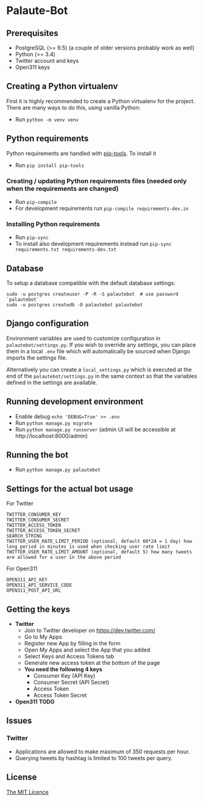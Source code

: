 # Palaute-Bot

## Prerequisites

* PostgreSQL (>= 9.5) (a couple of older versions probably work as well)
* Python (>= 3.4)
* Twitter account and keys
* Open311 keys

## Creating a Python virtualenv

First it is highly recommended to create a Python virtualenv for the project. There are many ways to do this, using vanilla Python:

* Run `python -m venv venv`

## Python requirements

Python requirements are handled with [pip-tools](https://github.com/jazzband/pip-tools). To install it

* Run `pip install pip-tools`

### Creating / updating Python requirements files (needed only when the requirements are changed)

* Run `pip-compile`
* For development requirements run `pip-compile requirements-dev.in`

### Installing Python requirements

* Run `pip-sync`
* To install also development requirements instead run `pip-sync requirements.txt requirements-dev.txt`

## Database

To setup a database compatible with the default database settings:

    sudo -u postgres createuser -P -R -S palautebot  # use password `palautebot`
    sudo -u postgres createdb -O palautebot palautebot

## Django configuration

Environment variables are used to customize configuration in `palautebot/settings.py`. If you wish to override any
settings, you can place them in a local `.env` file which will automatically be sourced when Django imports
the settings file.

Alternatively you can create a `local_settings.py` which is executed at the end of the `palautebot/settings.py` in the
same context so that the variables defined in the settings are available.

## Running development environment

* Enable debug `echo 'DEBUG=True' >> .env`
* Run `python manage.py migrate`
* Run `python manage.py runserver` (admin UI will be accessible at http://localhost:8000/admin)

## Running the bot

* Run `python manage.py palautebot`

## Settings for the actual bot usage

For Twitter

    TWITTER_CONSUMER_KEY
    TWITTER_CONSUMER_SECRET
    TWITTER_ACCESS_TOKEN
    TWITTER_ACCESS_TOKEN_SECRET
    SEARCH_STRING
    TWITTER_USER_RATE_LIMIT_PERIOD (optional, default 60*24 = 1 day) how long period in minutes is used when checking user rate limit
    TWITTER_USER_RATE_LIMIT_AMOUNT (optional, default 5) how many tweets are allowed for a user in the above period

For Open311

    OPEN311_API_KEY
    OPEN311_API_SERVICE_CODE
    OPEN311_POST_API_URL

## Getting the keys
  - **Twitter**
    - Join to Twitter developer on https://dev.twitter.com/
    - Go to My Apps
    - Register new App by filling in the form
    - Open My Apps and select the App that you added
    - Select Keys and Access Tokens tab
    - Generate new access token at the bottom of the page
    - **You need the following 4 keys**
      - Consumer Key (API Key)
      - Consumer Secret (API Secret)
      - Access Token
      - Access Token Secret
  - **Open311** **TODO**

## Issues

### Twitter
  - Applications are allowed to make maximum of 350 requests per hour.
  - Querying tweets by hashtag is limited to 100 tweets per query.

## License

[The MIT Licence](https://opensource.org/licenses/MIT)
